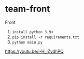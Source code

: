 # team-front
Front

1. `install python 3.9+`
2. `pip install -r requirements.txt`
3. `python main.py`

https://youtu.be/i-H_lZvdhPQ
